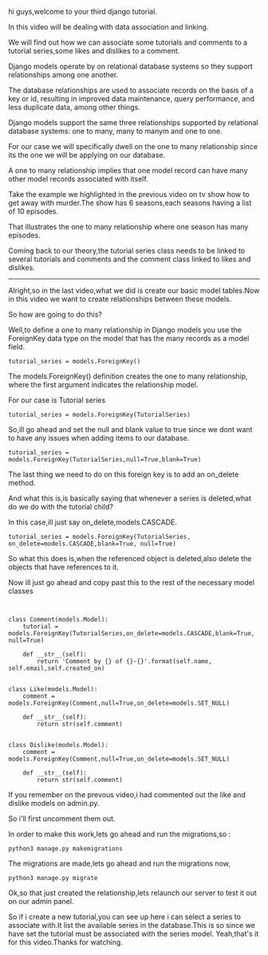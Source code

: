 hi guys,welcome to your third django tutorial.

In this video will be dealing with data association and linking.

We will find out how we can associate some tutorials and comments to a tutorial series,some likes and dislikes to a comment.

Django models operate by on relational database systems so they support relationships among one another.

 The database relationships are used to associate records on the basis of a key or id, resulting in improved data maintenance, query performance, and less duplicate data, among other things.
 
 Django models support the same three relationships supported by relational database systems: one to many, many to manym and one to one.

For our case we will specifically dwell on the one to many relationship since its the one we will be applying on our database.

A one to many relationship implies that one model record can have many other model records associated with itself.

Take the example we highlighted in the previous video on tv show how to get away with murder.The show has 6 seasons,each seasons having a list of 10 episodes.

That illustrates the one to many relationship where one season has many episodes.

Coming back to our theory,the tutorial series class needs to be linked to several tutorials and comments and the comment class linked to likes and dislikes.

-------------------------------------------------------------------------
Alright,so in the last video,what we did is create our basic model tables.Now in this video we want to create relationships between these models.

So how are going to do this? 

Well,to define a one to many relationship in Django models you use the ForeignKey data type on the model that has the many records as a model field.
```
tutorial_series = models.ForeignKey()
```

The models.ForeignKey() definition creates the one to many relationship, where the first argument indicates the relationship model.

For our case is Tutorial series
```
tutorial_series = models.ForeignKey(TutorialSeries)
```
So,ill go ahead and set the null and blank value to true since we dont want to have any issues when adding items to our database.
```
tutorial_series = models.ForeignKey(TutorialSeries,null=True,blank=True)
```
The last thing we need to do on this foreign key is to add an on_delete method.

And what this is,is basically saying that whenever a series is deleted,what do we do with the tutorial child?

In this case,ill just say on_delete,models.CASCADE.
```
tutorial_series = models.ForeignKey(TutorialSeries, on_delete=models.CASCADE,blank=True, null=True)
```
So what this does is,when the referenced object is deleted,also delete the objects that have references to it.

Now ill just go ahead and copy past this to the rest of the necessary model classes
```


class Comment(models.Model):
	tutorial = models.ForeignKey(TutorialSeries,on_delete=models.CASCADE,blank=True, null=True)

	def __str__(self):
		return 'Comment by {} of {}-{}'.format(self.name, self.email,self.created_on)


class Like(models.Model):
    comment = models.ForeignKey(Comment,null=True,on_delete=models.SET_NULL)

    def __str__(self):
        return str(self.comment)


class Dislike(models.Model):
    comment = models.ForeignKey(Comment,null=True,on_delete=models.SET_NULL)

    def __str__(self):
        return str(self.comment)
```
If you remember on the prevous video,i had commented out the like and dislike models on admin.py.

So i'll first uncomment them out.

In order to make this work,lets go ahead and run the migrations,so :
```
python3 manage.py makemigrations
```
The migrations are made,lets go ahead and run the migrations now,
```
python3 manage.py migrate
```
Ok,so that just created the relationship,lets relaunch our server to test it out on our admin panel.

So if i create a new tutorial,you can see up here i can select a series to associate with.It list the available series in the database.This is so since we have set the tutorial must be associated with the series model.
Yeah,that's it for this video.Thanks for watching.